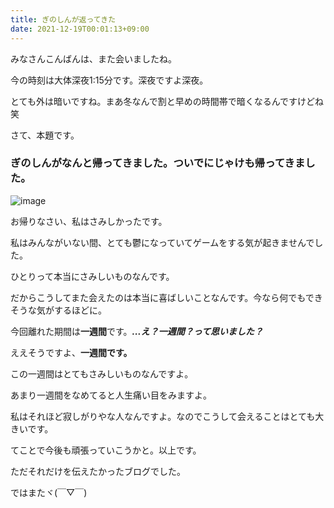 ```yaml
---
title: ぎのしんが返ってきた
date: 2021-12-19T00:01:13+09:00
---
```


みなさんこんばんは、また会いましたね。

今の時刻は大体深夜1:15分です。深夜ですよ深夜。

とても外は暗いですね。まあ冬なんで割と早めの時間帯で暗くなるんですけどね笑

さて、本題です。

### ぎのしんがなんと帰ってきました。ついでにじゃけも帰ってきました。

![image](https://user-images.githubusercontent.com/32032285/146648415-7636265c-ff1c-4a4b-801d-8bbfe25f3c1e.png)

お帰りなさい、私はさみしかったです。

私はみんながいない間、とても鬱になっていてゲームをする気が起きませんでした。

ひとりって本当にさみしいものなんです。

だからこうしてまた会えたのは本当に喜ばしいことなんです。今なら何でもできそうな気がするほどに。

今回離れた期間は**一週間**です。***...え？一週間？って思いました？***

ええそうですよ、**一週間です。**

この一週間はとてもさみしいものなんですよ。

あまり一週間をなめてると人生痛い目をみますよ。

私はそれほど寂しがりやな人なんですよ。なのでこうして会えることはとても大きいです。

てことで今後も頑張っていこうかと。以上です。

ただそれだけを伝えたかったブログでした。

ではまたヾ(￣▽￣)





